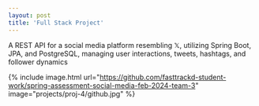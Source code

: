 ```yaml
---
layout: post
title: 'Full Stack Project'
---
```


A REST API for a social media platform resembling 𝕏, utilizing Spring Boot, JPA, and PostgreSQL, managing user interactions, tweets, hashtags, and follower dynamics

{% include image.html url="https://github.com/fasttrackd-student-work/spring-assessment-social-media-feb-2024-team-3" image="projects/proj-4/github.jpg" %}
